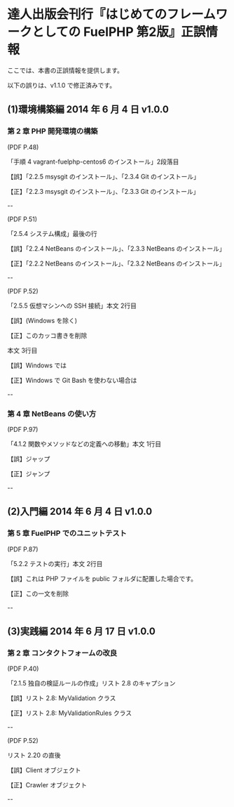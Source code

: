 # 達人出版会刊行『はじめてのフレームワークとしての FuelPHP 第2版』正誤情報

ここでは、本書の正誤情報を提供します。

以下の誤りは、v1.1.0 で修正済みです。

## (1)環境構築編 2014 年 6 月 4 日 v1.0.0

### 第 2 章 PHP 開発環境の構築

(PDF P.48)

「手順 4 vagrant-fuelphp-centos6 のインストール」2段落目

【誤】「2.2.5 msysgit のインストール」、「2.3.4 Git のインストール」

【正】「2.2.3 msysgit のインストール」、「2.3.3 Git のインストール」

--

(PDF P.51)

「2.5.4 システム構成」最後の行

【誤】「2.2.4 NetBeans のインストール」、「2.3.3 NetBeans のインストール」

【正】「2.2.2 NetBeans のインストール」、「2.3.2 NetBeans のインストール」

--

(PDF P.52)

「2.5.5 仮想マシンへの SSH 接続」本文 2行目

【誤】(Windows を除く)

【正】このカッコ書きを削除

本文 3行目

【誤】Windows では

【正】Windows で Git Bash を使わない場合は

--

### 第 4 章 NetBeans の使い方

(PDF P.97)

「4.1.2 関数やメソッドなどの定義への移動」本文 1行目

【誤】ジャップ

【正】ジャンプ

--

## (2)入門編 2014 年 6 月 4 日 v1.0.0

### 第 5 章 FuelPHP でのユニットテスト

(PDF P.87)

「5.2.2 テストの実行」本文 2行目

【誤】これは PHP ファイルを public フォルダに配置した場合です。

【正】この一文を削除

--

## (3)実践編 2014 年 6 月 17 日 v1.0.0

### 第 2 章 コンタクトフォームの改良

(PDF P.40)

「2.1.5 独自の検証ルールの作成」リスト 2.8 のキャプション

【誤】リスト 2.8: MyValidation クラス

【正】リスト 2.8: MyValidationRules クラス

--

(PDF P.52)

リスト 2.20 の直後

【誤】Client オブジェクト

【正】Crawler オブジェクト

--
